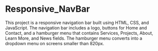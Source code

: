 # Responsive_NavBar
This project is a responsive navigation bar built using HTML, CSS, and JavaScript. The navigation bar includes a logo, buttons for Home and Contact, and a hamburger menu that contains Services, Projects, About, Learn More, and News fields. The hamburger menu converts into a dropdown menu on screens smaller than 820px.
